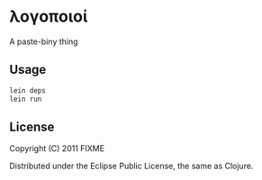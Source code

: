 # λογοποιοί

A paste-biny thing

## Usage

```bash
lein deps
lein run
```

## License

Copyright (C) 2011 FIXME

Distributed under the Eclipse Public License, the same as Clojure.

